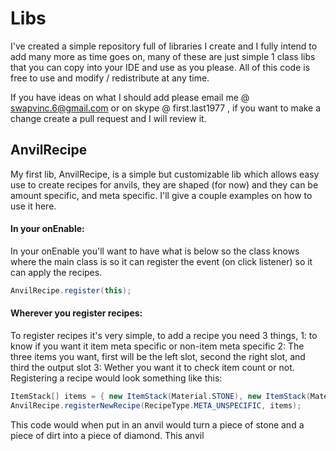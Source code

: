 # Libs
I've created a simple repository full of libraries I create and I fully intend to add many more as time goes on, many of these are just simple 1 class libs that you can copy into your IDE and use as you please. All of this code is free to use and modify / redistribute at any time.

If you have ideas on what I should add please email me @ swapvinc.6@gmail.com or on skype @ first.last1977 , if you want to make a change create a pull request and I will review it.

## AnvilRecipe
My first lib, AnvilRecipe, is a simple but customizable lib which allows easy use to create recipes for anvils, they are shaped (for now) and they can be amount specific, and meta specific. I'll give a couple examples on how to use it here.

#### In your onEnable:
In your onEnable you'll want to have what is below so the class knows where the main class is so it can register the event (on click listener) so it can apply the recipes.
````java
AnvilRecipe.register(this);
````
#### Wherever you register recipes:
To register recipes it's very simple, to add a recipe you need 3 things, 1: to know if you want it item meta specific or non-item meta specific 2: The three items you want, first will be the left slot, second the right slot, and third the output slot 3: Wether you want it to check item count or not. Registering a recipe would look something like this:
````java
ItemStack[] items = { new ItemStack(Material.STONE), new ItemStack(Material.DIRT), new ItemStack(Material.DIAMOND) };
AnvilRecipe.registerNewRecipe(RecipeType.META_UNSPECIFIC, items);
````
This code would when put in an anvil would turn a piece of stone and a piece of dirt into a piece of diamond. This anvil

